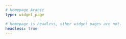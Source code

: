 ```yaml
---
# Homepage Arabic
type: widget_page

# Homepage is headless, other widget pages are not.
headless: true
---
```

